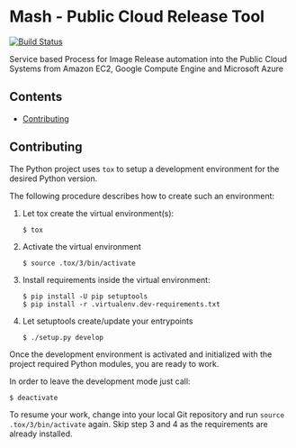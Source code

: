 # Mash - Public Cloud Release Tool

[![Build Status](https://travis-ci.com/SUSE-Enceladus/mash.svg?branch=master)](https://travis-ci.com/SUSE-Enceladus/mash)

Service based Process for Image Release automation into
the Public Cloud Systems from Amazon EC2, Google Compute Engine and
Microsoft Azure

## Contents

  * [Contributing](#contributing)

## Contributing

The Python project uses `tox` to setup a development environment
for the desired Python version.

The following procedure describes how to create such an environment:

1.  Let tox create the virtual environment(s):

    ```
    $ tox
    ```

2.  Activate the virtual environment

    ```
    $ source .tox/3/bin/activate
    ```

3.  Install requirements inside the virtual environment:

    ```
    $ pip install -U pip setuptools
    $ pip install -r .virtualenv.dev-requirements.txt
    ```

4.  Let setuptools create/update your entrypoints

    ```
    $ ./setup.py develop
    ```

Once the development environment is activated and initialized with
the project required Python modules, you are ready to work.

In order to leave the development mode just call:

```
$ deactivate
```

To resume your work, change into your local Git repository and
run `source .tox/3/bin/activate` again. Skip step 3 and 4 as
the requirements are already installed.
